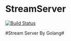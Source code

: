 # StreamServer
[![Build Status](https://travis-ci.org/xxwei/StreamServer.svg?branch=master)](https://travis-ci.org/xxwei/StreamServer)


#Stream Server By Golang#


